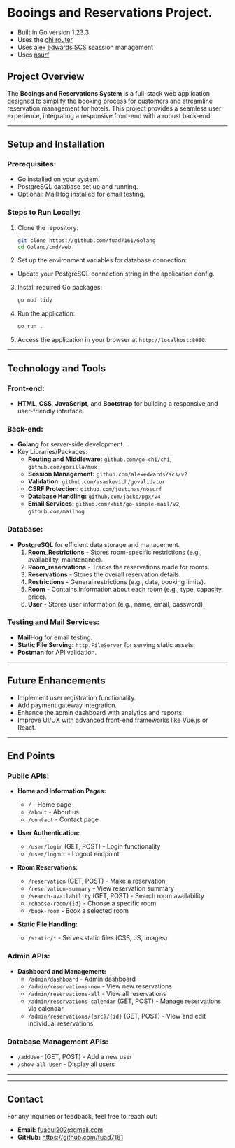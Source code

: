 # Booings and Reservations Project.

- Built in Go version 1.23.3
- Uses the [chi router](github.com/alexedwards/scs/v2)
- Uses [alex edwards SCS](github.com/go-chi/chi/v5) seassion management
- Uses [nsurf](github.com/justinas/nosurf)

## **Project Overview**
The **Booings and Reservations System** is a full-stack web application designed to simplify the booking process for customers and streamline reservation management for hotels. This project provides a seamless user experience, integrating a responsive front-end with a robust back-end.

---

## **Setup and Installation**

### **Prerequisites:**
- Go installed on your system.
- PostgreSQL database set up and running.
- Optional: MailHog installed for email testing.

### **Steps to Run Locally:**
1. Clone the repository:
   ```bash
   git clone https://github.com/fuad7161/Golang
   cd Golang/cmd/web
   ```

2. Set up the environment variables for database connection:
- Update your PostgreSQL connection string in the application config.

3. Install required Go packages:
   ```bash
   go mod tidy
   ```

4. Run the application:
   ```bash
   go run .
   ```

5. Access the application in your browser at `http://localhost:8080`.

---
## **Technology and Tools**

### **Front-end:**
- **HTML**, **CSS**, **JavaScript**, and **Bootstrap** for building a responsive and user-friendly interface.

### **Back-end:**
- **Golang** for server-side development.
- Key Libraries/Packages:
  - **Routing and Middleware:** `github.com/go-chi/chi`, `github.com/gorilla/mux`
  - **Session Management:** `github.com/alexedwards/scs/v2`
  - **Validation:** `github.com/asaskevich/govalidator`
  - **CSRF Protection:** `github.com/justinas/nosurf`
  - **Database Handling:** `github.com/jackc/pgx/v4`
  - **Email Services:** `github.com/xhit/go-simple-mail/v2`, `github.com/mailhog`

### **Database:**
- **PostgreSQL** for efficient data storage and management.
  1. **Room_Restrictions** - Stores room-specific restrictions (e.g., availability, maintenance).
  2. **Room_reservations** - Tracks the reservations made for rooms.
  3. **Reservations** - Stores the overall reservation details.
  4. **Restrictions** - General restrictions (e.g., date, booking limits).
  5. **Room** - Contains information about each room (e.g., type, capacity, price).
  6. **User** - Stores user information (e.g., name, email, password).
  
### **Testing and Mail Services:**
- **MailHog** for email testing.
- **Static File Serving:** `http.FileServer` for serving static assets.
- **Postman**  for API validation.

---

## **Future Enhancements**
- Implement user registration functionality.
- Add payment gateway integration.
- Enhance the admin dashboard with analytics and reports.
- Improve UI/UX with advanced front-end frameworks like Vue.js or React.

---

## **End Points**
### **Public APIs:**
- **Home and Information Pages:**
    - `/` - Home page
    - `/about` - About us
    - `/contact` - Contact page

- **User Authentication:**
    - `/user/login` (GET, POST) - Login functionality
    - `/user/logout` - Logout endpoint

- **Room Reservations:**
    - `/reservation` (GET, POST) - Make a reservation
    - `/reservation-summary` - View reservation summary
    - `/search-availability` (GET, POST) - Search room availability
    - `/choose-room/{id}` - Choose a specific room
    - `/book-room` - Book a selected room

- **Static File Handling:**
    - `/static/*` - Serves static files (CSS, JS, images)

### **Admin APIs:**
- **Dashboard and Management:**
    - `/admin/dashboard` - Admin dashboard
    - `/admin/reservations-new` - View new reservations
    - `/admin/reservations-all` - View all reservations
    - `/admin/reservations-calendar` (GET, POST) - Manage reservations via calendar
    - `/admin/reservations/{src}/{id}` (GET, POST) - View and edit individual reservations

### **Database Management APIs:**
- `/addUser` (GET, POST) - Add a new user
- `/show-all-User` - Display all users

---

---

## **Contact**
For any inquiries or feedback, feel free to reach out:
- **Email:** fuadul202@gmail.com
- **GitHub:** https://github.com/fuad7161
